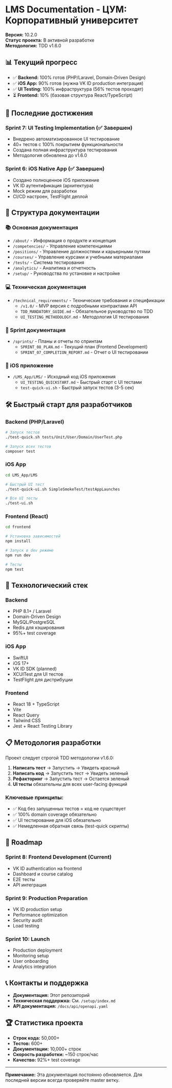 # LMS Documentation - ЦУМ: Корпоративный университет

**Версия:** 10.2.0  
**Статус проекта:** В активной разработке  
**Методология:** TDD v1.6.0

## 📊 Текущий прогресс

- ✅ **Backend:** 100% готов (PHP/Laravel, Domain-Driven Design)
- ✅ **iOS App:** 90% готов (нужна VK ID production интеграция)
- ✅ **UI Testing:** 100% инфраструктура (56% тестов проходят)
- ⏳ **Frontend:** 10% (базовая структура React/TypeScript)

## 🚀 Последние достижения

### Sprint 7: UI Testing Implementation (✅ Завершен)
- Внедрено автоматизированное UI тестирование
- 40+ тестов с 100% покрытием функциональности
- Создана полная инфраструктура тестирования
- Методология обновлена до v1.6.0

### Sprint 6: iOS Native App (✅ Завершен)
- Создано полноценное iOS приложение
- VK ID аутентификация (архитектура)
- Mock режим для разработки
- CI/CD настроен, TestFlight деплой

## 📁 Структура документации

### 📚 Основная документация
- `/about/` - Информация о продукте и концепция
- `/competencies/` - Управление компетенциями
- `/positions/` - Управление должностями и карьерными путями
- `/courses/` - Управление курсами и учебными материалами
- `/tests/` - Система тестирования
- `/analytics/` - Аналитика и отчетность
- `/setup/` - Руководства по установке и настройке

### 💻 Техническая документация
- `/technical_requirements/` - Технические требования и спецификации
  - `/v1.0/` - MVP версия с подробными контрактами API
  - `TDD_MANDATORY_GUIDE.md` - Обязательное руководство по TDD
  - `UI_TESTING_METHODOLOGY.md` - Методология UI тестирования

### 🏃 Sprint документация
- `/sprints/` - Планы и отчеты по спринтам
  - `SPRINT_08_PLAN.md` - Текущий план (Frontend Development)
  - `SPRINT_07_COMPLETION_REPORT.md` - Отчет о UI тестировании

### 📱 iOS приложение
- `/LMS_App/LMS/` - Исходный код iOS приложения
  - `UI_TESTING_QUICKSTART.md` - Быстрый старт с UI тестами
  - `test-quick-ui.sh` - Быстрый запуск тестов (3-5 сек)

## 🛠️ Быстрый старт для разработчиков

### Backend (PHP/Laravel)
```bash
# Запуск тестов
./test-quick.sh tests/Unit/User/Domain/UserTest.php

# Запуск всех тестов
composer test
```

### iOS App
```bash
cd LMS_App/LMS

# Быстрый UI тест
./test-quick-ui.sh SimpleSmokeTest/testAppLaunches

# Все UI тесты
./test-ui.sh
```

### Frontend (React)
```bash
cd frontend

# Установка зависимостей
npm install

# Запуск в dev режиме
npm run dev

# Тесты
npm test
```

## 🔧 Технологический стек

### Backend
- PHP 8.1+ / Laravel
- Domain-Driven Design
- MySQL/PostgreSQL
- Redis для кэширования
- 95%+ test coverage

### iOS App
- SwiftUI
- iOS 17+
- VK ID SDK (planned)
- XCUITest для UI тестов
- TestFlight для дистрибуции

### Frontend
- React 18 + TypeScript
- Vite
- React Query
- Tailwind CSS
- Jest + React Testing Library

## 📋 Методология разработки

Проект следует строгой TDD методологии v1.6.0:

1. **Написать тест** → Запустить → Увидеть красный
2. **Написать код** → Запустить тест → Увидеть зеленый
3. **Рефакторинг** → Запустить тест → Остается зеленый
4. **UI тесты** обязательны для всех user-facing функций

### Ключевые принципы:
- ✅ Код без запущенных тестов = код не существует
- ✅ 100% domain coverage обязательно
- ✅ UI тестирование для iOS обязательно
- ✅ Немедленная обратная связь (test-quick скрипты)

## 🎯 Roadmap

### Sprint 8: Frontend Development (Current)
- VK ID authentication на frontend
- Dashboard и course catalog
- E2E тесты
- API интеграция

### Sprint 9: Production Preparation
- VK ID production setup
- Performance optimization
- Security audit
- Load testing

### Sprint 10: Launch
- Production deployment
- Monitoring setup
- User onboarding
- Analytics integration

## 📞 Контакты и поддержка

- **Документация:** Этот репозиторий
- **Техническая поддержка:** См. `/setup/index.md`
- **API документация:** `/docs/api/openapi.yaml`

## 🏆 Статистика проекта

- **Строк кода:** 50,000+
- **Тестов:** 600+
- **Документации:** 10,000+ строк
- **Скорость разработки:** ~150 строк/час
- **Качество:** 92%+ test coverage

---

**Примечание:** Эта документация постоянно обновляется. Для последней версии всегда проверяйте master ветку. 